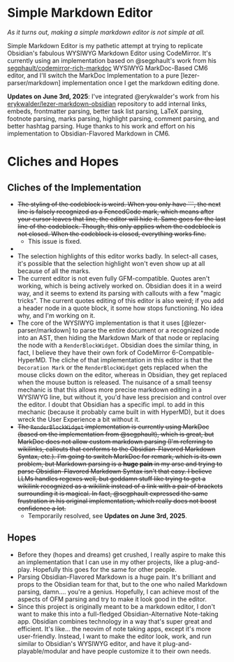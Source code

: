# Simple Markdown Editor
_As it turns out, making a simple markdown editor is not simple at all._

Simple Markdown Editor is my pathetic attempt at trying to replicate Obsidian's fabulous WYSIWYG Markdown Editor using CodeMirror.
It's currently using an implementation based on @segphault's work from his [segphault/codemirror-rich-markdoc](https://github.com/segphault/codemirror-rich-markdoc)
WYSIWYG MarkDoc-Based CM6 editor, and I'll switch the MarkDoc Implementation to a pure [lezer-parser/markdown] implementation once I get the markdown editing done.

**Updates on June 3rd, 2025**: I've integrated @erykwalder's work from his [erykwalder/lezer-markdown-obsidian](https://github.com/erykwalder/lezer-markdown-obsidian) repository to add internal links, embeds, frontmatter parsing, better task list parsing, LaTeX parsing, footnote parsing, marks parsing, highlight parsing, comment parsing, and better hashtag parsing. Huge thanks to his work and effort on his implementation to Obsidian-Flavored Markdown in CM6.

# Cliches and Hopes
## Cliches of the Implementation
- ~~The styling of the codeblock is weird. When you only have \`\`\`, the next line is falsely recognized as a FencedCode mark, which means after your cursor leaves that line, the editor will hide it. Same goes for the last line of the codeblock. Though, this only applies when the codeblock is not closed. When the codeblock is closed, everything works fine.~~
  - This issue is fixed.
- 
- The selection highlights of this editor works badly. In select-all cases, it's possible that the selection highlight won't even show up at all because of all the marks.
- The current editor is not even fully GFM-compatible. Quotes aren't working, which is being actively worked on. Obsidian does it in a weird way, and it seems to extend its parsing with callouts with a few "magic tricks". The current quotes editing of this editor is also weird; if you add a header node in a quote block, it some how stops functioning. No idea why, and I'm working on it.
- The core of the WYSIWYG implementation is that it uses [@lezer-parser/markdown] to parse the entire document or a recognized node into an AST, then hiding the Markdown Mark of that node or replacing the node with a `RenderBlockWidget`. Obsidian does the similar thing, in fact, I believe they have their own fork of CodeMirror 6-Compatible-HyperMD. The cliche of that implementation in this editor is that the `Decoration Mark` or the `RenderBlockWidget` gets replaced when the mouse clicks down on the editor, whereas in Obsidian, they get replaced when the mouse button is released. The nuisance of a small teensy mechanic is that this allows more precise markdown editing in a WYSIWYG line, but without it, you'd have less precision and control over the editor. I doubt that Obsidian has a specific impl. to add in this mechanic (because it probably came built in with HyperMD), but it does wreck the User Experience a bit without it.
- ~~The `RenderBlockWidget` implementation is currently using MarkDoc (based on the implementation from @segphault), which is great, but MarkDoc does not allow custom markdown parsing (I'm referring to wikilinks, callouts that conforms to the Obsidian-Flavored Markdown Syntax, etc.). I'm going to switch MarkDoc for remark, which is its own problem, but Markdown parsing is a **huge pain** in my arse and trying to parse Obsidian-Flavored Markdown Syntax isn't that easy. I believe LLMs handles regexes well, but goddamn stuff like trying to get a wikilink recognized as a wikilink instead of a link with a pair of brackets surrounding it is magical. In fact, @segphault expressed the same frustration in his original implementation, which really does not boost confidence a lot.~~
  - Temporarily resolved, see **Updates on June 3rd, 2025**.

## Hopes
- Before they (hopes and dreams) get crushed, I really aspire to make this an implementation that I can use in my other projects, like a plug-and-play. Hopefully this goes for the same for other people.
- Parsing Obsidian-Flavored Markdown is a huge pain. It's brilliant and props to the Obsidian team for that, but to the one who nailed Markdown parsing, damn.... you're a genius. Hopefully, I can achieve most of the aspects of OFM parsing and try to make it look good in the editor.
- Since this project is originally meant to be a markdown editor, I don't want to make this into a full-fledged Obsidian-Alternative Note-taking app. Obsidian combines technology in a way that's super great and efficient. It's like... the neovim of note taking apps, except it's more user-friendly. Instead, I want to make the editor look, work, and run similar to Obsidian's WYSIWYG editor, and have it plug-and-playable/modular and have people customize it to their own needs.

